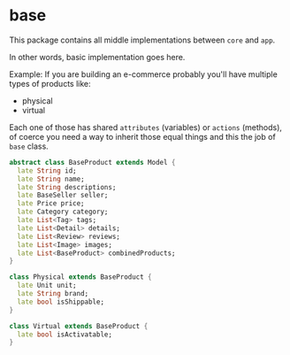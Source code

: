 # base

This package contains all middle implementations between `core` and `app`.

In other words, basic implementation goes here.

Example:
If you are building an e-commerce probably you'll have multiple types of products like:

- physical
- virtual

Each one of those has shared `attributes` (variables) or `actions` (methods), of coerce you need a
way to inherit those equal things and this the job of `base` class.

```dart
abstract class BaseProduct extends Model {
  late String id;
  late String name;
  late String descriptions;
  late BaseSeller seller;
  late Price price;
  late Category category;
  late List<Tag> tags;
  late List<Detail> details;
  late List<Review> reviews;
  late List<Image> images;
  late List<BaseProduct> combinedProducts;
}

class Physical extends BaseProduct {
  late Unit unit;
  late String brand;
  late bool isShippable;
}

class Virtual extends BaseProduct {
  late bool isActivatable;
}
```